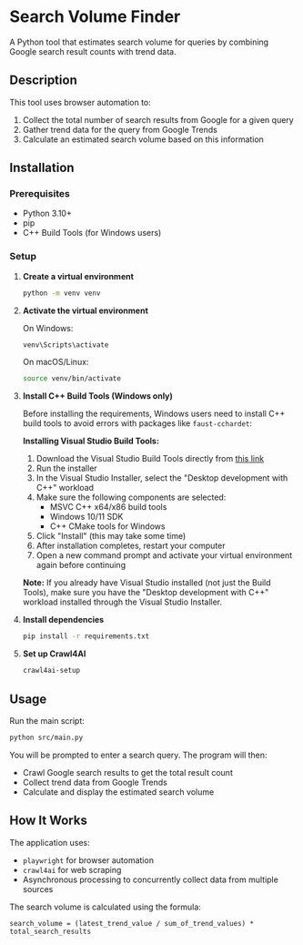 # Search Volume Finder

A Python tool that estimates search volume for queries by combining Google search result counts with trend data.

## Description

This tool uses browser automation to:
1. Collect the total number of search results from Google for a given query
2. Gather trend data for the query from Google Trends
3. Calculate an estimated search volume based on this information

## Installation

### Prerequisites
- Python 3.10+
- pip
- C++ Build Tools (for Windows users)

### Setup

1. **Create a virtual environment**
   ```bash
   python -m venv venv
   ```

2. **Activate the virtual environment**
   
   On Windows:
   ```bash
   venv\Scripts\activate
   ```
   
   On macOS/Linux:
   ```bash
   source venv/bin/activate
   ```

3. **Install C++ Build Tools (Windows only)**
   
   Before installing the requirements, Windows users need to install C++ build tools to avoid errors with packages like `faust-cchardet`:
   
   **Installing Visual Studio Build Tools:**
   
   1. Download the Visual Studio Build Tools directly from [this link](https://aka.ms/vs/17/release/vs_BuildTools.exe)
   2. Run the installer
   3. In the Visual Studio Installer, select the "Desktop development with C++" workload
   4. Make sure the following components are selected:
      - MSVC C++ x64/x86 build tools
      - Windows 10/11 SDK
      - C++ CMake tools for Windows
   5. Click "Install" (this may take some time)
   6. After installation completes, restart your computer
   7. Open a new command prompt and activate your virtual environment again before continuing

   **Note:** If you already have Visual Studio installed (not just the Build Tools), make sure you have the "Desktop development with C++" workload installed through the Visual Studio Installer.

4. **Install dependencies**
   ```bash
   pip install -r requirements.txt
   ```

5. **Set up Crawl4AI**
   ```bash
   crawl4ai-setup
   ```

## Usage

Run the main script:
```bash
python src/main.py
```

You will be prompted to enter a search query. The program will then:
- Crawl Google search results to get the total result count
- Collect trend data from Google Trends
- Calculate and display the estimated search volume

## How It Works

The application uses:
- `playwright` for browser automation
- `crawl4ai` for web scraping
- Asynchronous processing to concurrently collect data from multiple sources

The search volume is calculated using the formula:
```
search_volume = (latest_trend_value / sum_of_trend_values) * total_search_results
```
